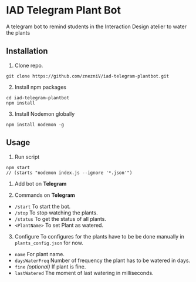 # IAD Telegram Plant Bot
A telegram bot to remind students in the Interaction Design atelier to water the plants 

## Installation
1. Clone repo.
```clone
git clone https://github.com/znezniV/iad-telegram-plantbot.git
```

2. Install npm packages
```npm
cd iad-telegram-plantbot
npm install
```

3. Install Nodemon globally
```nodemon
npm install nodemon -g
```

## Usage
1. Run script
```npm command
npm start
// (starts "nodemon index.js --ignore '*.json'")
```

1. Add bot on **Telegram**

2. Commands on **Telegram**
- `/start` To start the bot.
- `/stop` To stop watching the plants.
- `/status` To get the status of all plants.
- `<PlantName>` To set Plant as watered.

3. Configure
To configures for the plants have to be be done manually in `plants_config.json` for now.
- `name` For plant name.
- `daysWaterFreq` Number of frequency the plant has to be watered in days.
- `fine` _(optional)_ If plant is fine.
- `lastWatered` The moment of last watering in milliseconds.